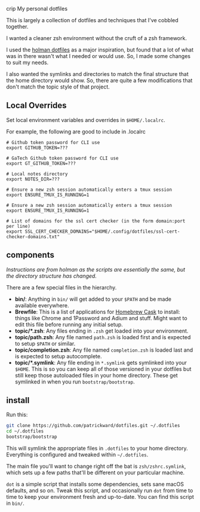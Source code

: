 crip My personal dotfiles

This is largely a collection of dotfiles and techniques that I've cobbled together.

I wanted a cleaner zsh environment without the cruft of a zsh framework.

I used the [holman dotfiles](https://github.com/holman/dotfiles) as a major inspiration, but found that a lot of what was in there wasn't what I needed or would use. So, I made some changes to suit my needs.

I also wanted the symlinks and directories to match the final structure that the home directory would show. So, there are quite a few modifications that don't match the topic style of that project.

## Local Overrides

Set local environment variables and overrides in `$HOME/.localrc`.

For example, the following are good to include in .localrc

```
# Github token password for CLI use
export GITHUB_TOKEN=???

# GaTech Github token password for CLI use
export GT_GITHUB_TOKEN=???

# Local notes directory
export NOTES_DIR=???

# Ensure a new zsh session automatically enters a tmux session
export ENSURE_TMUX_IS_RUNNING=1

# Ensure a new zsh session automatically enters a tmux session
export ENSURE_TMUX_IS_RUNNING=1

# List of domains for the ssl cert checker (in the form domain:port per line)
export SSL_CERT_CHECKER_DOMAINS="$HOME/.config/dotfiles/ssl-cert-checker-domains.txt"

```

## components

_Instructions are from holman as the scripts are essentially the same, but the directory structure has changed._

There are a few special files in the hierarchy.

- **bin/**: Anything in `bin/` will get added to your `$PATH` and be made
  available everywhere.
- **Brewfile**: This is a list of applications for [Homebrew Cask](https://caskroom.github.io) to install: things like Chrome and 1Password and Adium and stuff. Might want to edit this file before running any initial setup.
- **topic/\*.zsh**: Any files ending in `.zsh` get loaded into your
  environment.
- **topic/path.zsh**: Any file named `path.zsh` is loaded first and is
  expected to setup `$PATH` or similar.
- **topic/completion.zsh**: Any file named `completion.zsh` is loaded
  last and is expected to setup autocomplete.
- **topic/\*.symlink**: Any file ending in `*.symlink` gets symlinked into
  your `$HOME`. This is so you can keep all of those versioned in your dotfiles
  but still keep those autoloaded files in your home directory. These get
  symlinked in when you run `bootstrap/bootstrap`.

## install

Run this:

```sh
git clone https://github.com/patrickward/dotfiles.git ~/.dotfiles
cd ~/.dotfiles
bootstrap/bootstrap
```

This will symlink the appropriate files in `.dotfiles` to your home directory.
Everything is configured and tweaked within `~/.dotfiles`.

The main file you'll want to change right off the bat is `zsh/zshrc.symlink`,
which sets up a few paths that'll be different on your particular machine.

`dot` is a simple script that installs some dependencies, sets sane macOS
defaults, and so on. Tweak this script, and occasionally run `dot` from
time to time to keep your environment fresh and up-to-date. You can find
this script in `bin/`.


